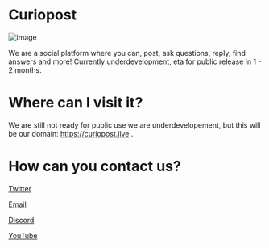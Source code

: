 # Curiopost

 ![image](https://user-images.githubusercontent.com/92243459/180595702-adb04103-8c09-4b1e-8a31-0f164b97ad51.png)

We are a social platform where you can, post, ask questions, reply, find answers and more! Currently underdevelopment, eta for public release in 1 - 2 months.

# Where can I visit it?

 We are still not ready for public use we are underdevelopement, but this will be our domain: https://curiopost.live .

# How can you contact us?

 [Twitter](https://twitter.com/curiopost)

 [Email](mailto:curiopost.live@outlook.com)

 [Discord](https://discord.gg/NzBQm9MfkE)
 
 [YouTube](https://www.youtube.com/channel/UCsA-SIwx157a3WqAC0wAOVA)
 
